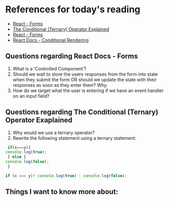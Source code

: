 # References for today's reading

- [React - Forms](https://reactjs.org/docs/forms.html)
- [The Conditional (Ternary) Operator Explained](https://codeburst.io/javascript-the-conditional-ternary-operator-explained-cac7218beeff)
- [React - Forms](https://react-bootstrap.github.io/components/forms/)
- [React Docs - Conditional Rendering](https://reactjs.org/docs/conditional-rendering.html)

## Questions regarding React Docs - Forms

1. What is a ‘Controlled Component’?
2. Should we wait to store the users responses from the form into state when they submit the form OR should we update the state with their responses as soon as they enter them? Why.
3. How do we target what the user is entering if we have an event handler on an input field?

## Questions regarding The Conditional (Ternary) Operator Exaplained

1. Why would we use a ternary operator?
2. Rewrite the following statement using a ternary statement:

 ```js
  if(x===y){
 console.log(true);
  } else {
 console.log(false);
  }
  ```

  ```js
  if (x === y)? console.log(true) : console.log(false);
  ```

## Things I want to know more about:

